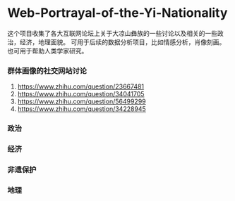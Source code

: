 # Web-Portrayal-of-the-Yi-Nationality

这个项目收集了各大互联网论坛上关于大凉山彝族的一些讨论以及相关的一些政治，经济，地理面貌。
可用于后续的数据分析项目，比如情感分析，肖像刻画。也可用于帮助人类学家研究。

### 群体画像的社交网站讨论
1. https://www.zhihu.com/question/23667481
2. https://www.zhihu.com/question/34041705
3. https://www.zhihu.com/question/56499299
4. https://www.zhihu.com/question/34228945


### 政治

### 经济

### 非遗保护

### 地理

